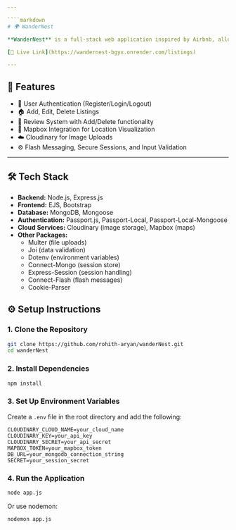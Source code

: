 ```yaml
---

````markdown
# 🌍 WanderNest

**WanderNest** is a full-stack web application inspired by Airbnb, allowing users to list, explore, and review travel stays with interactive maps, secure authentication, and image uploads.

[🔗 Live Link](https://wandernest-bgyx.onrender.com/listings)  

---
```


## 🚀 Features

- 🔐 User Authentication (Register/Login/Logout)
- 🏠 Add, Edit, Delete Listings
- 📝 Review System with Add/Delete functionality
- 📍 Mapbox Integration for Location Visualization
- ☁️ Cloudinary for Image Uploads
- ⚙️ Flash Messaging, Secure Sessions, and Input Validation

---

## 🛠️ Tech Stack

- **Backend:** Node.js, Express.js
- **Frontend:** EJS, Bootstrap
- **Database:** MongoDB, Mongoose
- **Authentication:** Passport.js, Passport-Local, Passport-Local-Mongoose
- **Cloud Services:** Cloudinary (image storage), Mapbox (maps)
- **Other Packages:**  
  - Multer (file uploads)  
  - Joi (data validation)  
  - Dotenv (environment variables)  
  - Connect-Mongo (session store)  
  - Express-Session (session handling)  
  - Connect-Flash (flash messages)  
  - Cookie-Parser


## ⚙️ Setup Instructions

### 1. Clone the Repository
```bash
git clone https://github.com/rohith-aryan/wanderNest.git
cd wanderNest
````

### 2. Install Dependencies

```bash
npm install
```

### 3. Set Up Environment Variables

Create a `.env` file in the root directory and add the following:

```
CLOUDINARY_CLOUD_NAME=your_cloud_name
CLOUDINARY_KEY=your_api_key
CLOUDINARY_SECRET=your_api_secret
MAPBOX_TOKEN=your_mapbox_token
DB_URL=your_mongodb_connection_string
SECRET=your_session_secret
```

### 4. Run the Application

```bash
node app.js
```

Or use nodemon:

```bash
nodemon app.js
```








